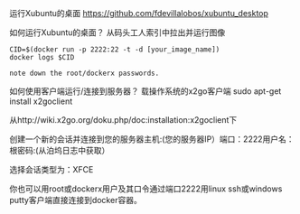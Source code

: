 运行Xubuntu的桌面
https://github.com/fdevillalobos/xubuntu_desktop


如何运行Xubuntu的桌面？
从码头工人索引中拉出并运行图像

```
CID=$(docker run -p 2222:22 -t -d [your_image_name])
docker logs $CID

note down the root/dockerx passwords.
```

如何使用客户端运行/连接到服务器？
载操作系统的x2go客户端
sudo apt-get install x2goclient

从http://wiki.x2go.org/doku.php/doc:installation:x2goclient下

创建一个新的会话并连接到您的服务器主机:(您的服务器IP）端口：2222用户名：根密码:(从泊坞日志中获取）

选择会话类型为：XFCE

你也可以用root或dockerx用户及其口令通过端口2222用linux ssh或windows putty客户端直接连接到docker容器。
